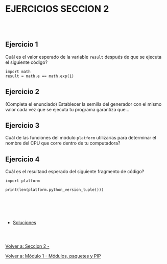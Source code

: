 # **EJERCICIOS SECCION 2**  
<br></br>  

## **Ejercicio 1**  

Cuál es el valor esperado de la variable ```result``` después de que se ejecuta el siguiente código?
```
import math
result = math.e == math.exp(1)
```  


## **Ejercicio 2**  

(Completa el enunciado) Establecer la semilla del generador con el mismo valor cada vez que se ejecuta tu programa garantiza que...  


## **Ejercicio 3**  

Cuál de las funciones del módulo ```platform``` utilizarías para determinar el nombre del CPU que corre dentro de tu computadora?  


## **Ejercicio 4**  

Cuál es el resultaod esperado del siguiente fragmento de código?  
```
import platform  

print(len(platform.python_version_tuple()))
```  
#  
<br></br>

- [Soluciones](Sec2-ejsol.md)
<br></br>
#  

[Volver a: Seccion 2 - ](_Seccion2.md)  

[Volver a: Módulo 1 - Módulos, paquetes y PIP](../README.md)